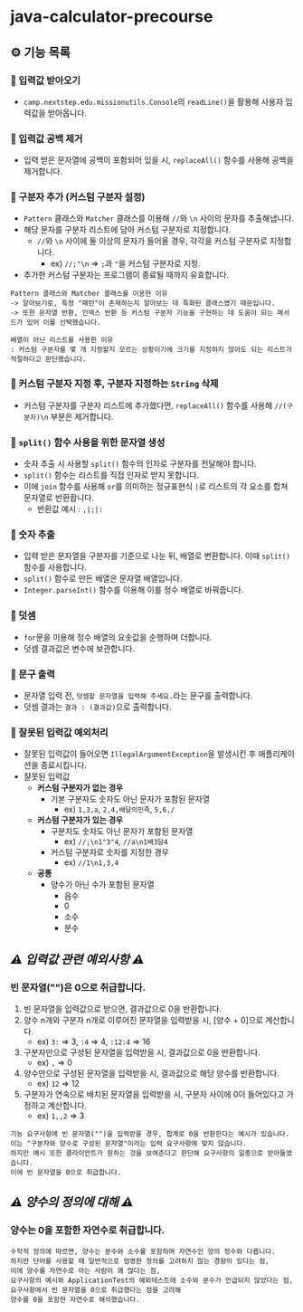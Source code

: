 # java-calculator-precourse

## ⚙️ 기능 목록

### 📌 입력값 받아오기

- `camp.nextstep.edu.missionutils.Console`의 `readLine()`을 활용해 사용자 입력값을 받아옵니다.

### 📌 입력값 공백 제거

- 입력 받은 문자열에 공백이 포함되어 있을 시, `replaceAll()` 함수를 사용해 공백을 제거합니다.

### 📌 구분자 추가 (커스텀 구분자 설정)

- `Pattern` 클래스와 `Matcher` 클래스를 이용해 `//`와 `\n` 사이의 문자를 추출해냅니다.
- 해당 문자를 구분자 리스트에 담아 커스텀 구분자로 지정합니다.
    - `//`와 `\n` 사이에 둘 이상의 문자가 들어올 경우, 각각을 커스텀 구분자로 지정합니다.
        - ex) `//;"\n` => `;`과 `"`을 커스텀 구분자로 지정.
- 추가한 커스텀 구분자는 프로그램이 종료될 때까지 유효합니다.

```
Pattern 클래스와 Matcher 클래스를 이용한 이유
-> 알아보기로, 특정 "패턴"이 존재하는지 알아보는 데 특화된 클래스였기 때문입니다.
-> 또한 문자열 반환, 인덱스 반환 등 커스텀 구분자 기능을 구현하는 데 도움이 되는 메서드가 있어 이를 선택했습니다.

배열이 아닌 리스트를 사용한 이유
: 커스텀 구분자를 몇 개 지정할지 모르는 상황이기에 크기를 지정하지 않아도 되는 리스트가 적절하다고 판단했습니다.
```

### 📌 커스텀 구분자 지정 후, 구분자 지정하는 `String` 삭제

- 커스텀 구분자를 구분자 리스트에 추가했다면, `replaceAll()` 함수를 사용해 `//(구분자)\n` 부분은 제거합니다.

### 📌 `split()` 함수 사용을 위한 문자열 생성

- 숫자 추출 시 사용할 `split()` 함수의 인자로 구분자를 전달해야 합니다.
- `split()` 함수는 리스트를 직접 인자로 받지 못합니다.
- 이에 `join` 함수를 사용해 `or`를 의미하는 정규표현식 `|`로 리스트의 각 요소를 합쳐 문자열로 반환홥니다.
    - 반환값 예시 : `,|;|:`

### 📌 숫자 추출

- 입력 받은 문자열을 구분자를 기준으로 나눈 뒤, 배열로 변환합니다. 이때 `split()` 함수를 사용합니다.
- `split()` 함수로 만든 배열은 문자열 배열입니다.
- `Integer.parseInt()` 함수를 이용해 이를 정수 배열로 바꿔줍니다.

### 📌 덧셈

- `for`문을 이용해 정수 배열의 요솟값을 순행하며 더합니다.
- 덧셈 결과값은 변수에 보관합니다.

### 📌 문구 출력

- 문자열 입력 전, `덧셈할 문자열을 입력해 주세요.`라는 문구를 출력합니다.
- 덧셈 결과는 `결과 : (결과값)`으로 출력합니다.

### 📌 잘못된 입력값 예외처리

- 잘못된 입력값이 들어오면 `IllegalArgumentException`을 발생시킨 후 애플리케이션을 종료시킵니다.
- 쟐못된 입력값
    - **커스텀 구분자가 없는 경우**
        - 기본 구분자도 숫자도 아닌 문자가 포함된 문자열
            - ex) `1,3,a`, `2,4,배달의민족`, `5,6,/`
    - **커스텀 구분자가 있는 경우**
        - 구분자도 숫자도 아닌 문자가 포함된 문자열
            - ex) `//;\n1"3"4`, `//a\n1배3달4`
        - 커스텀 구분자로 숫자를 지정한 경우
            - ex) `//1\n1,3,4`
    - **공통**
        - 양수가 아닌 수가 포함된 문자열
            - 음수
            - 0
            - 소수
            - 분수

## *⚠️ 입력값 관련 예외사항 ⚠️*

### 빈 문자열("")은 0으로 취급합니다.

1. 빈 문자열을 입력값으로 받으면, 결과값으로 0을 반환합니다.
2. 양수 n개와 구분자 n개로 이루어진 문자열을 입력받을 시, [양수 + 0]으로 계산합니다.
    - ex) `3:` => 3, `:4` => 4, `:12:4` => 16
3. 구분자만으로 구성된 문자열을 입력받을 시, 결과값으로 0을 반환합니다.
    - ex) `,` => 0
4. 양수만으로 구성된 문자열을 입력받을 시, 결과값으로 해당 양수를 반환합니다.
    - ex) `12` => 12
5. 구분자가 연속으로 배치된 문자열을 입력받을 시, 구분자 사이에 0이 들어있다고 가정하고 계산합니다.
    - ex) `1,,2` => 3

```
기능 요구사항에 빈 문자열("")을 입력받을 경우, 합계로 0을 반환한다는 예시가 있습니다.
이는 "구분자와 양수로 구성된 문자열"이라는 입력 요구사항에 맞지 않습니다.
하지만 예시 또한 클라이언트가 원하는 것을 보여준다고 판단해 요구사항의 일종으로 받아들였습니다.
이에 빈 문자열을 0으로 취급합니다.
```

## *⚠️ 양수의 정의에 대해 ⚠️*

### 양수는 0을 포함한 자연수로 취급합니다.

```
수학적 정의에 따르면, 양수는 분수와 소수를 포함하며 자연수인 양의 정수와 다릅니다.
하지만 단어를 사용할 때 일반적으로 엄영한 정의를 고려하지 않는 경향이 있다는 점,
이에 양수를 자연수로 아는 사람이 꽤 많다는 점,
요구사항의 예시와 ApplicationTest의 예외테스트에 소수와 분수가 언급되지 않았다는 점,
요구사항에서 빈 문자열을 0으로 취급했다는 점을 고려해
양수를 0을 포함한 자연수로 해석했습니다.
```